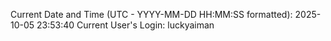 Current Date and Time (UTC - YYYY-MM-DD HH:MM:SS formatted): 2025-10-05 23:53:40
Current User's Login: luckyaiman
